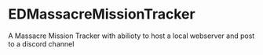 # EDMassacreMissionTracker
A Massacre Mission Tracker with abilioty to host a local webserver and post to a discord channel
